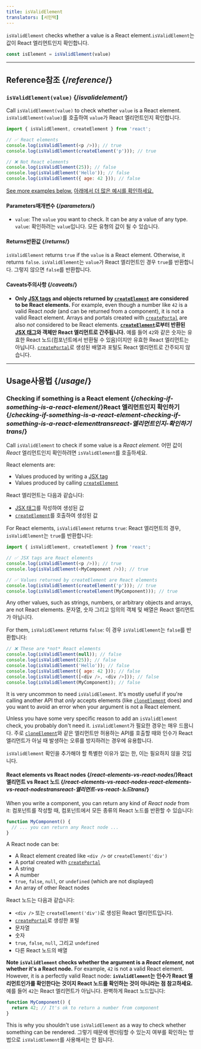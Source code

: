 ```yaml
---
title: isValidElement
translators: [서민택]
---
```


<Intro>

`isValidElement` checks whether a value is a React element.<Trans>`isValidElement`는 값이 React 엘리먼트인지 확인합니다.</Trans>

```js
const isElement = isValidElement(value)
```

</Intro>

<InlineToc />

---

## Reference<Trans>참조</Trans> {/*reference*/}

### `isValidElement(value)` {/*isvalidelement*/}

Call `isValidElement(value)` to check whether `value` is a React element.
<Trans>`isValidElement(value)`를 호출하여 `value`가 React 엘리먼트인지 확인합니다.</Trans>

```js
import { isValidElement, createElement } from 'react';

// ✅ React elements
console.log(isValidElement(<p />)); // true
console.log(isValidElement(createElement('p'))); // true

// ❌ Not React elements
console.log(isValidElement(25)); // false
console.log(isValidElement('Hello')); // false
console.log(isValidElement({ age: 42 })); // false
```

[See more examples below.](#usage)
<Trans>[아래에서 더 많은 예시를 확인하세요.](#usage)</Trans>

#### Parameters<Trans>매개변수</Trans> {/*parameters*/}

* `value`: The `value` you want to check. It can be any a value of any type.
<Trans>`value`: 확인하려는 `value`입니다. 모든 유형의 값이 될 수 있습니다.</Trans>

#### Returns<Trans>반환값</Trans> {/*returns*/}

`isValidElement` returns `true` if the `value` is a React element. Otherwise, it returns `false`.
<Trans>`isValidElement`는 `value`가 React 엘리먼트인 경우 `true`를 반환합니다. 그렇지 않으면 `false`를 반환합니다.</Trans>

#### Caveats<Trans>주의사항</Trans> {/*caveats*/}

* **Only [JSX tags](/learn/writing-markup-with-jsx) and objects returned by [`createElement`](/reference/react/createElement) are considered to be React elements.** For example, even though a number like `42` is a valid React *node* (and can be returned from a component), it is not a valid React element. Arrays and portals created with [`createPortal`](/reference/react-dom/createPortal) are also *not* considered to be React elements.
<Trans>**[`createElement`](https://react.dev/reference/react/createElement)로부터 반환된 [JSX 태그](https://react.dev/learn/writing-markup-with-jsx)와 객체만 React 엘리먼트로 간주됩니다.** 예를 들어 `42`와 같은 숫자는 유효한 React 노드(컴포넌트에서 반환될 수 있음)이지만 유효한 React 엘리먼트는 아닙니다. [`createPortal`](https://react.dev/reference/react-dom/createPortal)로 생성된 배열과 포털도 React 엘리먼트로 간주되지 않습니다.</Trans>

---

## Usage<Trans>사용법</Trans> {/*usage*/}

### Checking if something is a React element {/*checking-if-something-is-a-react-element*/}<Trans>**React 엘리먼트인지 확인하기**</Trans> {/*checking-if-something-is-a-react-element-checking-if-something-is-a-react-elementtransreact-엘리먼트인지-확인하기trans*/}

Call `isValidElement` to check if some value is a *React element.*
<Trans>어떤 값이 *React* 엘리먼트인지 확인하려면 `isValidElement`를 호출하세요.</Trans>

React elements are:

- Values produced by writing a [JSX tag](/learn/writing-markup-with-jsx)
- Values produced by calling [`createElement`](/reference/react/createElement)
<TransBlock>
React 엘리먼트는 다음과 같습니다:

- [JSX 태그](https://react.dev/learn/writing-markup-with-jsx)를 작성하여 생성된 값
- [`createElement`](https://react.dev/reference/react/createElement)를 호출하여 생성된 값
</TransBlock>

For React elements, `isValidElement` returns `true`:
<Trans>React 엘리먼트의 경우, `isValidElement`는 `true`를 반환합니다:</Trans>

```js
import { isValidElement, createElement } from 'react';

// ✅ JSX tags are React elements
console.log(isValidElement(<p />)); // true
console.log(isValidElement(<MyComponent />)); // true

// ✅ Values returned by createElement are React elements
console.log(isValidElement(createElement('p'))); // true
console.log(isValidElement(createElement(MyComponent))); // true
```

Any other values, such as strings, numbers, or arbitrary objects and arrays, are not React elements.
<Trans>문자열, 숫자 그리고 임의의 객체 및 배열은 React 엘리먼트가 아닙니다.</Trans>

For them, `isValidElement` returns `false`:
<Trans>이 경우 `isValidElement`는 `false`를 반환합니다:</Trans>

```js
// ❌ These are *not* React elements
console.log(isValidElement(null)); // false
console.log(isValidElement(25)); // false
console.log(isValidElement('Hello')); // false
console.log(isValidElement({ age: 42 })); // false
console.log(isValidElement([<div />, <div />])); // false
console.log(isValidElement(MyComponent)); // false
```

It is very uncommon to need `isValidElement`. It's mostly useful if you're calling another API that *only* accepts elements (like [`cloneElement`](/reference/react/cloneElement) does) and you want to avoid an error when your argument is not a React element.

Unless you have some very specific reason to add an `isValidElement` check, you probably don't need it.
<TransBlock>
`isValidElement`가 필요한 경우는 매우 드뭅니다. 주로 [`cloneElement`](https://react.dev/reference/react/cloneElement)와 같은 엘리먼트만 허용하는  API를 호출할 때와 인수가 React 엘리먼트가 아닐 때 발생하는 오류를 방지하려는 경우에 유용합니다.

`isValidElement` 확인을 추가해야 할 특별한 이유가 없는 한, 이는 필요하지 않을 것입니다.
</TransBlock>

<DeepDive>

#### React elements vs React nodes {/*react-elements-vs-react-nodes*/}<Trans>React 엘리먼트 vs React 노드</Trans> {/*react-elements-vs-react-nodes-react-elements-vs-react-nodestransreact-엘리먼트-vs-react-노드trans*/}

When you write a component, you can return any kind of *React node* from it:
<Trans>컴포넌트를 작성할 때, 컴포넌트에서 모든 종류의 React 노드를 반환할 수 있습니다:</Trans>

```js
function MyComponent() {
  // ... you can return any React node ...
}
```

A React node can be:

- A React element created like `<div />` or `createElement('div')`
- A portal created with [`createPortal`](/reference/react-dom/createPortal)
- A string
- A number
- `true`, `false`, `null`, or `undefined` (which are not displayed)
- An array of other React nodes
<TransBlock>
React 노드는 다음과 같습니다:
 
- `<div />` 또는 `createElement('div')`로 생성된 React 엘리먼트입니다.
- [`createPortal`](https://react.dev/reference/react-dom/createPortal)로 생성한 포털
- 문자열
- 숫자
- `true`, `false`, `null`, 그리고 `undefined`
- 다른 React 노드의 배열
</TransBlock>

**Note `isValidElement` checks whether the argument is a *React element,* not whether it's a React node.** For example, `42` is not a valid React element. However, it is a perfectly valid React node:
<Trans>**`isValidElement`는 인수가 React 엘리먼트인가를 확인한다는 것이지 React 노드를 확인하는 것이 아니라는 점 참고하세요.** 예를 들어 `42`는 React 엘리먼트가 아닙니다. 완벽하게 React 노드입니다:</Trans>

```js
function MyComponent() {
  return 42; // It's ok to return a number from component
}
```

This is why you shouldn't use `isValidElement` as a way to check whether something can be rendered.
<Trans>그렇기 때문에 렌더링할 수 있는지 여부를 확인하는 방법으로 `isValidElement`를 사용해서는 안 됩니다.</Trans>

</DeepDive>
